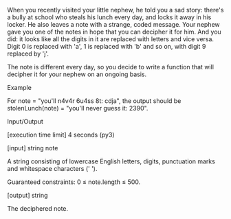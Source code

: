 When you recently visited your little nephew, he told you a sad story: there's a bully at school who steals his lunch every day, and locks it away in his locker. He also leaves a note with a strange, coded message. Your nephew gave you one of the notes in hope that you can decipher it for him. And you did: it looks like all the digits in it are replaced with letters and vice versa. Digit 0 is replaced with 'a', 1 is replaced with 'b' and so on, with digit 9 replaced by 'j'.

The note is different every day, so you decide to write a function that will decipher it for your nephew on an ongoing basis.

Example

For note = "you'll n4v4r 6u4ss 8t: cdja", the output should be
stolenLunch(note) = "you'll never guess it: 2390".

Input/Output

[execution time limit] 4 seconds (py3)

[input] string note

A string consisting of lowercase English letters, digits, punctuation marks and whitespace characters (' ').

Guaranteed constraints:
0 ≤ note.length ≤ 500.

[output] string

The deciphered note.